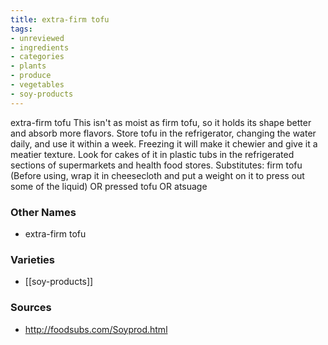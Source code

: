 ```yaml
---
title: extra-firm tofu
tags:
- unreviewed
- ingredients
- categories
- plants
- produce
- vegetables
- soy-products
---
```

extra-firm tofu This isn't as moist as firm tofu, so it holds its shape better and absorb more flavors. Store tofu in the refrigerator, changing the water daily, and use it within a week. Freezing it will make it chewier and give it a meatier texture. Look for cakes of it in plastic tubs in the refrigerated sections of supermarkets and health food stores. Substitutes: firm tofu (Before using, wrap it in cheesecloth and put a weight on it to press out some of the liquid) OR pressed tofu OR atsuage

### Other Names

* extra-firm tofu

### Varieties

* [[soy-products]]

### Sources
* http://foodsubs.com/Soyprod.html
